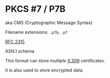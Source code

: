 # PKCS #7 / P7B

aka CMS (Cryptographic Message Syntax)

Filename extensions: `.p7b`, `.p7`

[RFC 2315](https://datatracker.ietf.org/doc/html/rfc2315)

ASN.1 schema

This format can store _multiple_ [X.509](./x509.md) certificates.

It is also used to store encrypted data.
